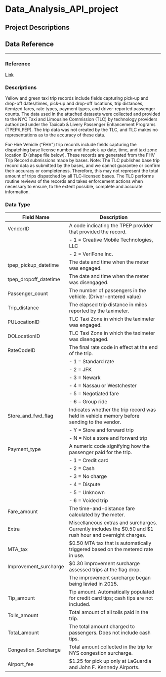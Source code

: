 # Data_Analysis_API_project

## Project Descriptions

## Data Reference
***
### Reference
[Link](https://www.nyc.gov/site/tlc/about/tlc-trip-record-data.page)

### Descriptions
Yellow and green taxi trip records include fields capturing pick-up and drop-off dates/times, pick-up and drop-off locations, trip distances, itemized fares, rate types, payment types, and driver-reported passenger counts. The data used in the attached datasets were collected and provided to the NYC Taxi and Limousine Commission (TLC) by technology providers authorized under the Taxicab & Livery Passenger Enhancement Programs (TPEP/LPEP). The trip data was not created by the TLC, and TLC makes no representations as to the accuracy of these data.

For-Hire Vehicle (“FHV”) trip records include fields capturing the dispatching base license number and the pick-up date, time, and taxi zone location ID (shape file below). These records are generated from the FHV Trip Record submissions made by bases. Note: The TLC publishes base trip record data as submitted by the bases, and we cannot guarantee or confirm their accuracy or completeness. Therefore, this may not represent the total amount of trips dispatched by all TLC-licensed bases. The TLC performs routine reviews of the records and takes enforcement actions when necessary to ensure, to the extent possible, complete and accurate information.

### Data Type

| Field Name             | Description                                                                                                 |
|------------------------|-------------------------------------------------------------------------------------------------------------|
| VendorID               | A code indicating the TPEP provider that provided the record.                                                |
|                        | - 1 = Creative Mobile Technologies, LLC                                                                      |
|                        | - 2 = VeriFone Inc.                                                                                          |
| tpep_pickup_datetime  | The date and time when the meter was engaged.                                                               |
| tpep_dropoff_datetime | The date and time when the meter was disengaged.                                                             |
| Passenger_count        | The number of passengers in the vehicle. (Driver-entered value)                                              |
| Trip_distance         | The elapsed trip distance in miles reported by the taximeter.                                                |
| PULocationID          | TLC Taxi Zone in which the taximeter was engaged.                                                            |
| DOLocationID          | TLC Taxi Zone in which the taximeter was disengaged.                                                          |
| RateCodeID            | The final rate code in effect at the end of the trip.                                                        |
|                        | - 1 = Standard rate                                                                                          |
|                        | - 2 = JFK                                                                                                    |
|                        | - 3 = Newark                                                                                                 |
|                        | - 4 = Nassau or Westchester                                                                                  |
|                        | - 5 = Negotiated fare                                                                                        |
|                        | - 6 = Group ride                                                                                             |
| Store_and_fwd_flag    | Indicates whether the trip record was held in vehicle memory before sending to the vendor.                   |
|                        | - Y = Store and forward trip                                                                                 |
|                        | - N = Not a store and forward trip                                                                           |
| Payment_type          | A numeric code signifying how the passenger paid for the trip.                                               |
|                        | - 1 = Credit card                                                                                            |
|                        | - 2 = Cash                                                                                                   |
|                        | - 3 = No charge                                                                                              |
|                        | - 4 = Dispute                                                                                                |
|                        | - 5 = Unknown                                                                                                |
|                        | - 6 = Voided trip                                                                                            |
| Fare_amount           | The time-and-distance fare calculated by the meter.                                                          |
| Extra                 | Miscellaneous extras and surcharges. Currently includes the $0.50 and $1 rush hour and overnight charges.  |
| MTA_tax               | $0.50 MTA tax that is automatically triggered based on the metered rate in use.                            |
| Improvement_surcharge | $0.30 improvement surcharge assessed trips at the flag drop.                                                 |
|                        | The improvement surcharge began being levied in 2015.                                                        |
| Tip_amount            | Tip amount. Automatically populated for credit card tips; cash tips are not included.                        |
| Tolls_amount          | Total amount of all tolls paid in the trip.                                                                  |
| Total_amount          | The total amount charged to passengers. Does not include cash tips.                                          |
| Congestion_Surcharge  | Total amount collected in the trip for NYS congestion surcharge.                                             |
| Airport_fee           | $1.25 for pick up only at LaGuardia and John F. Kennedy Airports.                                            |